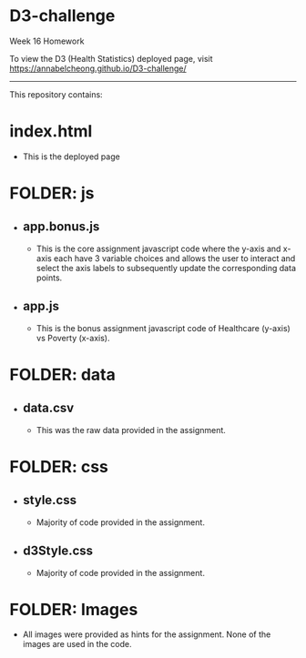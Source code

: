 # D3-challenge
Week 16 Homework

To view the D3 (Health Statistics) deployed page, visit https://annabelcheong.github.io/D3-challenge/

******************************
This repository contains: 

# index.html 
- This is the deployed page

# FOLDER: js
- ## app.bonus.js
	- This is the core assignment javascript code where the y-axis and x-axis each have 3 variable choices and allows the user to interact and select the axis labels to subsequently update the corresponding data points.

- ## app.js
	- This is the bonus assignment javascript code of Healthcare (y-axis) vs Poverty (x-axis).

# FOLDER: data
- ## data.csv
	- This was the raw data provided in the assignment.

# FOLDER: css
- ## style.css
	- Majority of code provided in the assignment.
- ## d3Style.css
	- Majority of code provided in the assignment.

# FOLDER: Images
* All images were provided as hints for the assignment.
None of the images are used in the code.